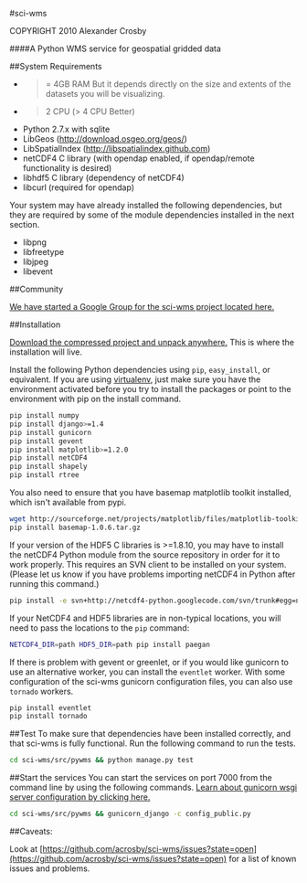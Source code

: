 #sci-wms

COPYRIGHT 2010 Alexander Crosby

####A Python WMS service for geospatial gridded data

##System Requirements

- >= 4GB RAM But it depends directly on the size and extents of the datasets you will be visualizing.
- > 2 CPU (> 4 CPU Better) 
- Python 2.7.x with sqlite
- LibGeos (http://download.osgeo.org/geos/)
- LibSpatialIndex (http://libspatialindex.github.com)
- netCDF4 C library (with opendap enabled, if opendap/remote functionality is desired)
- libhdf5 C library (dependency of netCDF4)
- libcurl (required for opendap)

Your system may have already installed the following dependencies, but 
they are required by some of the module dependencies installed in the next section.

- libpng
- libfreetype
- libjpeg
- libevent

##Community

[We have started a Google Group for the sci-wms project located here.](https://groups.google.com/forum/?fromgroups#!forum/sci-wms)

##Installation

[Download the compressed project and unpack anywhere.](http://acrosby.github.com/sci-wms) This is where the installation will live.

Install the following Python dependencies using `pip`, `easy_install`, or equivalent. 
If you are using [virtualenv](http://www.virtualenv.org/en/latest/), just make 
sure you have the environment
activated before you try to install the packages or point to the environment
with pip on the install command.
```bash
pip install numpy
pip install django>=1.4
pip install gunicorn
pip install gevent
pip install matplotlib>=1.2.0
pip install netCDF4
pip install shapely
pip install rtree
```

You also need to ensure that you have basemap matplotlib toolkit installed, 
which isn't available from pypi.
```bash
wget http://sourceforge.net/projects/matplotlib/files/matplotlib-toolkits/basemap-1.0.6/basemap-1.0.6.tar.gz
pip install basemap-1.0.6.tar.gz
```

If your version of the HDF5 C libraries is >=1.8.10, you may have to install 
the netCDF4 Python module from the source repository in order for it to work properly. 
This requires an SVN client to be installed on your system. (Please let us know if 
you have problems importing netCDF4 in Python after running this command.)
```bash
pip install -e svn+http://netcdf4-python.googlecode.com/svn/trunk#egg=netCDF4
```

If your NetCDF4 and HDF5 libraries are in non-typical locations, you will need to pass the locations to the `pip` command:
```bash
NETCDF4_DIR=path HDF5_DIR=path pip install paegan
```

If there is problem with gevent or greenlet, or if you would like gunicorn 
to use an alternative worker, you can install the `eventlet` worker. With some configuration 
of the sci-wms gunicorn configuration files,  you can also use `tornado` workers.

```bash
pip install eventlet
pip install tornado
```

##Test
To make sure that dependencies have been installed correctly, and that sci-wms is fully functional. 
Run the following command to run the tests.
```bash
cd sci-wms/src/pywms && python manage.py test
```

##Start the services
You can start the services on port 7000 from the command line by using the following commands. [Learn about gunicorn wsgi server configuration by clicking here.](http://gunicorn.org/)
```bash
cd sci-wms/src/pywms && gunicorn_django -c config_public.py
```

##Caveats:

Look at [https://github.com/acrosby/sci-wms/issues?state=open](https://github.com/acrosby/sci-wms/issues?state=open) for a list of known issues and problems.
